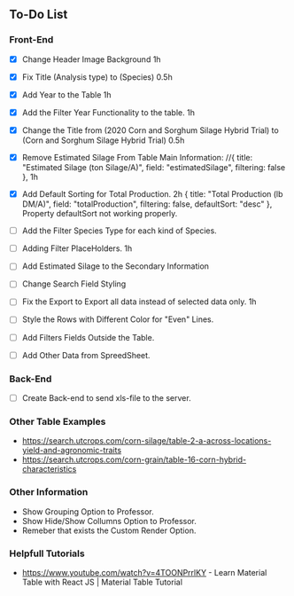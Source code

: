 ## To-Do List

### Front-End

- [X] Change Header Image Background 1h
- [X] Fix Title (Analysis type) to (Species) 0.5h
- [X] Add Year to the Table 1h
- [X] Add the Filter Year Functionality to the table. 1h
- [X] Change the Title from (2020 Corn and Sorghum Silage Hybrid Trial) to (Corn and Sorghum Silage Hybrid Trial) 0.5h
- [X] Remove Estimated Silage From Table Main Information: //{ title: "Estimated Silage (ton Silage/A)", field: "estimatedSilage", filtering: false }, 1h
- [X] Add Default Sorting for Total Production. 2h  { title: "Total Production (lb DM/A)", field: "totalProduction", filtering: false, defaultSort: "desc" }, Property defaultSort not working properly.

- [ ] Add the Filter Species Type for each kind of Species.
- [ ] Adding Filter PlaceHolders. 1h
- [ ] Add Estimated Silage to the Secondary Information
- [ ] Change Search Field Styling
- [ ] Fix the Export to Export all data instead of selected data only. 1h
- [ ] Style the Rows with Different Color for "Even" Lines.



- [ ] Add Filters Fields Outside the Table.
- [ ] Add Other Data from SpreedSheet.



### Back-End

- [ ] Create Back-end to send xls-file to the server.


### Other Table Examples

- https://search.utcrops.com/corn-silage/table-2-a-across-locations-yield-and-agronomic-traits
- https://search.utcrops.com/corn-grain/table-16-corn-hybrid-characteristics

### Other Information
- Show Grouping Option to Professor.
- Show Hide/Show Collumns Option to Professor.
- Remeber that exists the Custom Render Option.

### Helpfull Tutorials
- https://www.youtube.com/watch?v=4TOONPrrlKY - Learn Material Table with React JS | Material Table Tutorial


